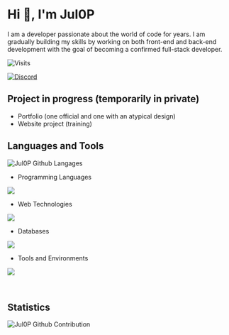 # Hi 👋, I'm Jul0P
I am a developer passionate about the world of code for years. I am gradually building my skills by working on both front-end and back-end development with the goal of becoming a confirmed full-stack developer.

![Visits](https://komarev.com/ghpvc/?username=Jul0P&label=Visits&color=0e75b6&style=for-the-badge)

[![Discord](https://img.shields.io/badge/Discord-%235865F2.svg?style=for-the-badge&logo=Discord&logoColor=white)](https://discord.com/invite/)

<!--
# About me

<img align="right" width="400" src="https://user-images.githubusercontent.com/74038190/229223263-cf2e4b07-2615-4f87-9c38-e37600f8381a.gif">

<br>

- emoji test **test**

- emoji test [test](https://test)

- emoji test **LUA**

- emoji test **test@gmail.com**

- emoji test [test](https://test)

- emoji test **test**

- emoji test **test**

<br>
-->

## Project in progress (temporarily in private)

- Portfolio (one official and one with an atypical design)
- Website project (training)

## Languages and Tools

![Jul0P Github Langages](https://github-readme-stats.vercel.app/api/top-langs/?username=Jul0P&theme=react&border_color=61dafb&border_radius=10)

- Programming Languages
<p align="left">
    <a href="https://skillicons.dev">
        <img src="https://skillicons.dev/icons?i=lua,py,cs,java,php,bash,powershell"/>
    </a>
</p>

- Web Technologies
<p align="left">
    <a href="https://skillicons.dev">
        <img src="https://skillicons.dev/icons?i=html,css,js,ts,react,tailwind,vite,nextjs,nodejs"/>
    </a>
</p>

- Databases
<p align="left">
    <a href="https://skillicons.dev">
        <img src="https://skillicons.dev/icons?i=mysql,firebase,postgres"/>
    </a>
</p>

- Tools and Environments
<p align="left">
    <a href="https://skillicons.dev">
        <img src="https://skillicons.dev/icons?i=git,gitlab,github,vscode,visualstudio,idea,linux,bots"/>
    </a>
</p>

<br>

## Statistics

<!-- ![Jul0P Github Statistics](https://github-readme-stats.vercel.app/api?username=Jul0P&show_icons=true&theme=react&border_color=61dafb&border_radius=10) -->
![Jul0P Github Contribution](https://github-profile-summary-cards.vercel.app/api/cards/profile-details?username=Jul0P&theme=react&border_color=61dafb&border_radius=10)
